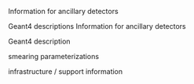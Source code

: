 Information for ancillary detectors

Geant4 descriptions Information for ancillary detectors

Geant4 description

smearing parameterizations 

infrastructure / support information 
